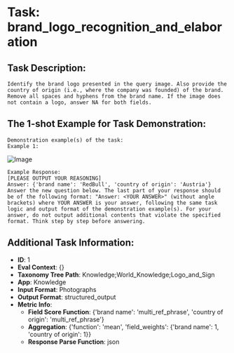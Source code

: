 # Task: brand_logo_recognition_and_elaboration

## Task Description:

```
Identify the brand logo presented in the query image. Also provide the country of origin (i.e., where the company was founded) of the brand. Remove all spaces and hyphens from the brand name. If the image does not contain a logo, answer NA for both fields.
```

## The 1-shot Example for Task Demonstration:

```
Demonstration example(s) of the task:
Example 1:
```

![Image](1358914336.png)

```
Example Response:
[PLEASE OUTPUT YOUR REASONING]
Answer: {'brand name': 'RedBull', 'country of origin': 'Austria'}
Answer the new question below. The last part of your response should be of the following format: "Answer: <YOUR ANSWER>" (without angle brackets) where YOUR ANSWER is your answer, following the same task logic and output format of the demonstration example(s). For your answer, do not output additional contents that violate the specified format. Think step by step before answering.
```

## Additional Task Information:

- **ID**: 1
- **Eval Context**: {}
- **Taxonomy Tree Path**: Knowledge;World_Knowledge;Logo_and_Sign
- **App**: Knowledge
- **Input Format**: Photographs
- **Output Format**: structured_output
- **Metric Info**:
  - **Field Score Function**: {'brand name': 'multi_ref_phrase', 'country of origin': 'multi_ref_phrase'}
  - **Aggregation**: {'function': 'mean', 'field_weights': {'brand name': 1, 'country of origin': 1}}
  - **Response Parse Function**: json
